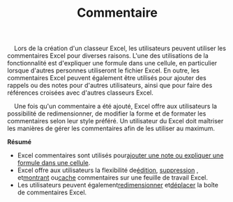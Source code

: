 ﻿---
title: Commentaire
second_title: Aspose.Cells Cloud Documen
type: docs
url: /fr/comments/
aliases: [/working-with-comments/]
keywords: REST API, spreadsheets, excel, comment
description: "Cells.Cloud API pour Excel fonctionnent : les commentaires fonctionnent"
weight: 100
---
&nbsp;&nbsp;&nbsp;&nbsp;Lors de la création d'un classeur Excel, les utilisateurs peuvent utiliser les commentaires Excel pour diverses raisons. L'une des utilisations de la fonctionnalité est d'expliquer une formule dans une cellule, en particulier lorsque d'autres personnes utiliseront le fichier Excel. En outre, les commentaires Excel peuvent également être utilisés pour ajouter des rappels ou des notes pour d'autres utilisateurs, ainsi que pour faire des références croisées avec d'autres classeurs Excel.

&nbsp;&nbsp;&nbsp;&nbsp;Une fois qu'un commentaire a été ajouté, Excel offre aux utilisateurs la possibilité de redimensionner, de modifier la forme et de formater les commentaires selon leur style préféré. Un utilisateur du Excel doit maîtriser les manières de gérer les commentaires afin de les utiliser au maximum.

**Résumé**

-  Excel commentaires sont utilisés pour[ajouter une note ou expliquer une formule dans une cellule](/cells/fr/comments/add/).
-  Excel offre aux utilisateurs la flexibilité de[édition](/cells/fr/comments/update/), [suppression](/cells/fr/comments/delete/) , et[montrant](/cells/fr/comments/get/) ou[cache](/cells/fr/comments/update/) commentaires sur une feuille de travail Excel.
-  Les utilisateurs peuvent également[redimensionner](/cells/fr/comments/update/) et[déplacer](/cells/fr/comments/update/) la boîte de commentaires Excel.
